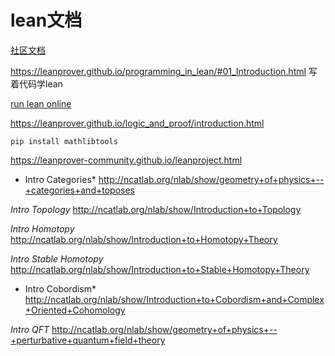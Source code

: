 # lean文档















[社区文档](https://leanprover-community.github.io/)


https://leanprover.github.io/programming_in_lean/#01_Introduction.html  写着代码学lean

[run lean online](https://leanprover-community.github.io/lean-web-editor/#code=import%20data.nat.prime%0Aopen%20nat%0A%0Atheorem%20sqrt_two_irrational%20%7Ba%20b%20%3A%20ℕ%7D%20(co%20%3A%20gcd%20a%20b%20%3D%201)%20%3A%0A%20%20a%5E2%20≠%202%20*%20b%5E2%20%3A%3D%0Aassume%20h%20%3A%20a%5E2%20%3D%202%20*%20b%5E2%2C%0Ahave%202%20∣%20a%5E2%2C%0A%20%20by%20simp%20%5Bh%5D%2C%0Ahave%202%20∣%20a%2C%0A%20%20from%20prime.dvd_of_dvd_pow%20prime_two%20this%2C%0Aexists.elim%20this%20%24%0Aassume%20(c%20%3A%20nat)%20(aeq%20%3A%20a%20%3D%202%20*%20c)%2C%0Ahave%202%20*%20(2%20*%20c%5E2)%20%3D%202%20*%20b%5E2%2C%0A%20%20by%20simp%20%5Beq.symm%20h%2C%20aeq%5D%3B%0A%20%20%20%20simp%20%5Bnat.pow_succ%2C%20mul_comm%2C%20mul_assoc%2C%20mul_left_comm%5D%2C%0Ahave%202%20*%20c%5E2%20%3D%20b%5E2%2C%0A%20%20from%20eq_of_mul_eq_mul_left%20dec_trivial%20this%2C%0Ahave%202%20∣%20b%5E2%2C%0A%20%20by%20simp%20%5Beq.symm%20this%5D%2C%0Ahave%202%20∣%20b%2C%0A%20%20from%20prime.dvd_of_dvd_pow%20prime_two%20this%2C%0Ahave%202%20∣%20gcd%20a%20b%2C%0A%20%20from%20dvd_gcd%20‹2%20∣%20a›%20‹2%20∣%20b›%2C%0Ahave%202%20∣%20(1%20%3A%20ℕ)%2C%0A%20%20by%20simp%20*%20at%20*%2C%0Ashow%20false%2C%20from%20absurd%20‹2%20∣%201›%20dec_trivial)



https://leanprover.github.io/logic_and_proof/introduction.html


```
pip install mathlibtools
```
https://leanprover-community.github.io/leanproject.html

* Intro Categories*
http://ncatlab.org/nlab/show/geometry+of+physics+--+categories+and+toposes

*Intro Topology* 
http://ncatlab.org/nlab/show/Introduction+to+Topology

*Intro Homotopy*
http://ncatlab.org/nlab/show/Introduction+to+Homotopy+Theory

*Intro Stable Homotopy*
http://ncatlab.org/nlab/show/Introduction+to+Stable+Homotopy+Theory

* Intro Cobordism*
http://ncatlab.org/nlab/show/Introduction+to+Cobordism+and+Complex+Oriented+Cohomology

*Intro QFT*
http://ncatlab.org/nlab/show/geometry+of+physics+--+perturbative+quantum+field+theory













